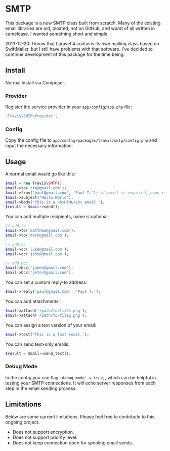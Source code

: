 # SMTP

This package is a new SMTP class built from scratch.  Many of the existing email libraries are old, bloated, not on GitHub, and worst of all written in camelcase.  I wanted something short and simple.

2013-12-20: I know that Laravel 4 contains its own mailing class based on SwiftMailer, but I still have problems with that software.  I've decided to continue development of this package for the time being.

## Install

Normal install via Composer.

### Provider

Register the service provider in your ``app/config/app.php`` file:

```php
'Travis\SMTP\Provider',
```

### Config

Copy the config file to ``app/config/packages/travis/smtp/config.php`` and input the necessary information.

## Usage

A normal email would go like this:

```php
$mail = new Travis\SMTP();
$mail->to('tim@gmail.com');
$mail->from('paul@gmail.com', 'Paul T.'); // email is required, name is optional
$mail->subject('Hello World');
$mail->body('This is a <b>HTML</b> email.');
$result = $mail->send();
```

You can add multiple recipients, name is optional:

```php
// add to
$mail->to('matthew@gmail.com');
$mail->to('mark@gmail.com');

// add cc
$mail->cc('luke@gmail.com');
$mail->cc('john@gmail.com');

// add bcc
$mail->bcc('james@gmail.com');
$mail->bcc('peter@gmail.com');
```

You can set a custom reply-to address:

```php
$mail->reply('paul@gmail.com', 'Paul T.');
```

You can add attachments:

```php
$mail->attach('/path/to/file1.png');
$mail->attach('/path/to/file2.png');
```

You can assign a text version of your email:

```php
$mail->text('This is a text email.');
```

You can send text-only emails:

```php
$result = $mail->send_text();
```

### Debug Mode

In the config you can flag ``'debug_mode' = true;``, which can be helpful in testing your SMTP connections.  It will echo server responses from each step in the email sending process.

## Limitations

Below are some current limitations.  Please feel free to contribute to this ongoing project.

* Does not support encryption.
* Does not support priority level.
* Does not keep connection open for spooling email sends.
